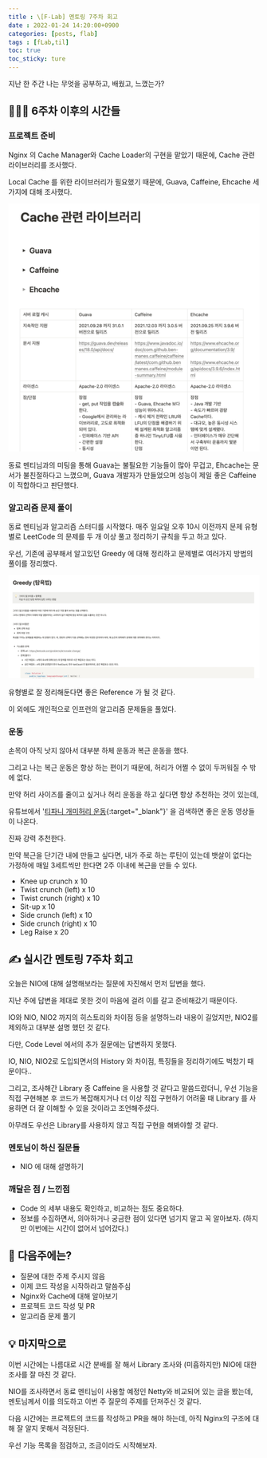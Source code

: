 ```yaml
---
title : \[F-Lab] 멘토링 7주차 회고
date : 2022-01-24 14:20:00+0900 
categories: [posts, flab]
tags : [fLab,til]
toc: true 
toc_sticky: ture
---
```


지난 한 주간 나는 무엇을 공부하고, 배웠고, 느꼈는가?

## 🏃🏻‍♀️ 6주차 이후의 시간들

### 프로젝트 준비
Nginx 의 Cache Manager와 Cache Loader의 구현을 맡았기 때문에, Cache 관련 라이브러리를 조사했다.

Local Cache 를 위한 라이브러리가 필요했기 때문에, Guava, Caffeine, Ehcache 세 가지에 대해 조사했다.

![local cache library research result](/assets/images/2022-01-24-library-research.png)

동료 멘티님과의 미팅을 통해 Guava는 불필요한 기능들이 많아 무겁고, Ehcache는 문서가 불친절하다고 느꼈으며, Guava 개발자가 만들었으며 성능이 제일 좋은 Caffeine 이 적합하다고 판단했다.

### 알고리즘 문제 풀이
동료 멘티님과 알고리즘 스터디를 시작했다. 매주 일요일 오후 10시 이전까지 문제 유형별로 LeetCode 의 문제를 두 개 이상 풀고 정리하기 규칙을 두고 하고 있다.

우선, 기존에 공부해서 알고있던 Greedy 에 대해 정리하고 문제별로 여러가지 방법의 풀이를 정리했다.

![algorithm study - greedy](/assets/images/2022-01-24-algorithm-study-greedy.png)

유형별로 잘 정리해둔다면 좋은 Reference 가 될 것 같다.

이 외에도 개인적으로 인프런의 알고리즘 문제들을 풀었다.

### 운동
손목이 아직 낫지 않아서 대부분 하체 운동과 복근 운동을 했다.

그리고 나는 복근 운동은 항상 하는 편이기 때문에, 허리가 어쩔 수 없이 두꺼워질 수 밖에 없다.

만약 허리 사이즈를 줄이고 싶거나 허리 운동을 하고 싶다면 항상 추천하는 것이 있는데,

유튜브에서 '[티파니 개미허리 운동](https://www.youtube.com/watch?v=xn50w99-MpA){:target="_blank"}' 을 검색하면 좋은 운동 영상들이 나온다.

진짜 강력 추천한다.

만약 복근을 단기간 내에 만들고 싶다면, 내가 주로 하는 루틴이 있는데 뱃살이 없다는 가정하에 매일 3세트씩만 한다면 2주 이내에 복근을 만들 수 있다.

- Knee up crunch x 10
- Twist crunch (left) x 10
- Twist crunch (right) x 10
- Sit-up x 10
- Side crunch (left) x 10
- Side crunch (right) x 10
- Leg Raise x 20

## ✍ 실시간 멘토링 7주차 회고
오늘은 NIO에 대해 설명해보라는 질문에 자진해서 먼저 답변을 했다.

지난 주에 답변을 제대로 못한 것이 마음에 걸려 이를 갈고 준비해갔기 때문이다.

IO와 NIO, NIO2 까지의 히스토리와 차이점 등을 설명하느라 내용이 길었지만, NIO2를 제외하고 대부분 설명 했던 것 같다.

다만, Code Level 에서의 추가 질문에는 답변하지 못했다.

IO, NIO, NIO2로 도입되면서의 History 와 차이점, 특징들을 정리하기에도 벅찼기 때문이다..

그리고, 조사해간 Library 중 Caffeine 을 사용할 것 같다고 말씀드렸더니, 우선 기능을 직접 구현해본 후 코드가 복잡해지거나 더 이상 직접 구현하기 어려울 때 Library 를 사용하면 더 잘 이해할 수 있을 것이라고 조언해주셨다.

아무래도 우선은 Library를 사용하지 않고 직접 구현을 해봐야할 것 같다.

### 멘토님이 하신 질문들
- NIO 에 대해 설명하기


### 깨달은 점 / 느낀점
- Code 의 세부 내용도 확인하고, 비교하는 점도 중요하다.
- 정보를 수집하면서, 의아하거나 궁금한 점이 있다면 넘기지 말고 꼭 알아보자. (하지만 이번에는 시간이 없어서 넘어갔다.)


## 🎯 다음주에는?
- 질문에 대한 주제 주시지 않음
- 이제 코드 작성을 시작하라고 말씀주심
- Nginx와 Cache에 대해 알아보기
- 프로젝트 코드 작성 및 PR
- 알고리즘 문제 풀기

## 💡 마지막으로
이번 시간에는 나름대로 시간 분배를 잘 해서 Library 조사와 (미흡하지만) NIO에 대한 조사를 잘 마친 것 같다.

NIO를 조사하면서 동료 멘티님이 사용할 예정인 Netty와 비교되어 있는 글을 봤는데, 멘토님께서 이를 의도하고 이번 주 질문의 주제를 던져주신 것 같다.

다음 시간에는 프로젝트의 코드를 작성하고 PR을 해야 하는데, 아직 Nginx의 구조에 대해 잘 알지 못해서 걱정된다.

우선 기능 목록을 점검하고, 조금이라도 시작해보자.